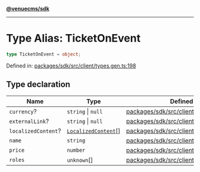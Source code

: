 [**@venuecms/sdk**](../Index.md)

***

# Type Alias: TicketOnEvent

```ts
type TicketOnEvent = object;
```

Defined in: [packages/sdk/src/client/types.gen.ts:198](https://github.com/venuecms/sdk/blob/dfe07bbbcbeec8ddfda43f5a7fc98ecc9dc8ce66/packages/sdk/src/client/types.gen.ts#L198)

## Type declaration

| Name | Type | Defined in |
| ------ | ------ | ------ |
| <a id="currency"></a> `currency`? | `string` \| `null` | [packages/sdk/src/client/types.gen.ts:202](https://github.com/venuecms/sdk/blob/dfe07bbbcbeec8ddfda43f5a7fc98ecc9dc8ce66/packages/sdk/src/client/types.gen.ts#L202) |
| <a id="externallink"></a> `externalLink`? | `string` \| `null` | [packages/sdk/src/client/types.gen.ts:201](https://github.com/venuecms/sdk/blob/dfe07bbbcbeec8ddfda43f5a7fc98ecc9dc8ce66/packages/sdk/src/client/types.gen.ts#L201) |
| <a id="localizedcontent"></a> `localizedContent`? | [`LocalizedContent`](LocalizedContent.md)[] | [packages/sdk/src/client/types.gen.ts:204](https://github.com/venuecms/sdk/blob/dfe07bbbcbeec8ddfda43f5a7fc98ecc9dc8ce66/packages/sdk/src/client/types.gen.ts#L204) |
| <a id="name"></a> `name` | `string` | [packages/sdk/src/client/types.gen.ts:199](https://github.com/venuecms/sdk/blob/dfe07bbbcbeec8ddfda43f5a7fc98ecc9dc8ce66/packages/sdk/src/client/types.gen.ts#L199) |
| <a id="price"></a> `price` | `number` | [packages/sdk/src/client/types.gen.ts:200](https://github.com/venuecms/sdk/blob/dfe07bbbcbeec8ddfda43f5a7fc98ecc9dc8ce66/packages/sdk/src/client/types.gen.ts#L200) |
| <a id="roles"></a> `roles` | `unknown`[] | [packages/sdk/src/client/types.gen.ts:203](https://github.com/venuecms/sdk/blob/dfe07bbbcbeec8ddfda43f5a7fc98ecc9dc8ce66/packages/sdk/src/client/types.gen.ts#L203) |
